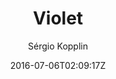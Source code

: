 ---
title: "Violet"
github: https://github.com/sergiokopplin/violet
demo: http://sergiokopplin.github.io/violet/
author: Sérgio Kopplin

ssg:
  - Jekyll
cms:
  - No Cms
date: 2016-07-06T02:09:17Z
github_branch: gh-pages
description: ":crystal_ball: Violet Jekyll Template"
stale: true
---